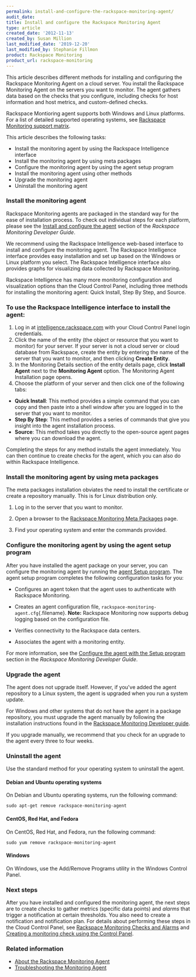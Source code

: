 ```yaml
---
permalink: install-and-configure-the-rackspace-monitoring-agent/
audit_date:
title: Install and configure the Rackspace Monitoring Agent
type: article
created_date: '2012-11-13'
created_by: Susan Million
last_modified_date: '2019-12-20'
last_modified_by: Stephanie Fillmon
product: Rackspace Monitoring
product_url: rackspace-monitoring
---
```


This article describes different methods for installing and
configuring the Rackspace Monitoring Agent on a cloud server.  You
install the Rackspace Monitoring Agent on the servers you want to
monitor. The agent gathers data based on the checks that you configure,
including checks for host information and host metrics, and
custom-defined checks.

Rackspace Montioring agent supports both Windows and Linux platforms. For a list of detailed supported operating systems, see [Rackspace Monitoring support matrix](/how-to/rackspace-monitoring-support-matrix/).

This article describes the following tasks:

-   Install the monitoring agent by using the Rackspace Intelligence
    interface
-   Install the monitoring agent by using meta packages
-   Configure the monitoring agent by using the agent setup
    program
-   Install the monitoring agent using other methods
-   Upgrade the monitoring agent
-   Uninstall the monitoring agent

### Install the monitoring agent
Rackspace Monitoring agents are packaged in the standard way for the ease of installation process.  To check out
individual steps for each platform, please see the [Install and configure the agent](https://developer.rackspace.com/docs/rackspace-monitoring/v1/getting-started/install-configure/) section of the *Rackspace Monitoring Developer Guide*.

We recommend using the Rackspace Intelligence web-based interface to install
and configure the monitoring agent. The Rackspace Intelligence
interface provides easy installation and set up based on the Windows or Linux platform you select.
The Rackspace Intelligence interface also provides graphs for visualizing data collected by Rackspace Monitoring.

Rackspace Intelligence has many more monitoring
configuration and visualization options than the Cloud Control Panel,
including three methods for installing the monitoring
agent: Quick Install, Step By Step, and Source.

### To use the Rackspace Intelligence interface to install the agent:

1.  Log in
    at [intelligence.rackspace.com](https://intelligence.rackspace.com/) with
    your Cloud Control Panel login credentials.
2.  Click the name of the entity (the object or resource
    that you want to monitor) for your server. If your
    server is not a cloud server or cloud database from Rackspace,
    create the entity by entering the name of the server that you want
    to monitor, and then clicking **Create Entity**.
3.  In the Monitoring Details section of the entity details page, click
    **Install Agent** next to the **Monitoring Agent** option.
    The Monitoring Agent Installation page opens.
4.  Choose the platform of your server and then click one of the
    following tabs:

-   **Quick Install**: This method provides a simple command that you
    can copy and then paste into a shell window after you are logged in
    to the server that you want to monitor.
-   **Step By Step**: This method provides a series of commands that
    give you insight into the agent installation process.  
-   **Source**: This method takes you directly to the open-source agent
    pages where you can download the agent.  

Completing the steps for any method installs the agent
immediately. You can then continue to create checks for the agent, which
you can also do within Rackspace Intelligence.

### Install the monitoring agent by using meta packages


The meta packages installation obviates the need to install the
certificate or create a repository manually.  This is for Linux distribution only.

1. Log in to the server that you want to monitor.

2. Open a browser to the [Rackspace Monitoring Meta Packages](https://meta.packages.cloudmonitoring.rackspace.com/) page.

3. Find your operating system and enter the commands provided.

### Configure the monitoring agent by using the agent setup program

After you have installed the agent package on your server, you can
configure the monitoring agent by running the [agent Setup program](https://developer.rackspace.com/docs/rackspace-monitoring/v1/getting-started/install-configure/#run-agent-setup-program).
The agent setup program completes the following configuration tasks for
you:

-   Configures an agent token that the agent uses to authenticate with
    Rackspace Monitoring.

-   Creates an agent configuration file,
    `rackspace-monitoring-agent.cfg`{.filename}. **Note:** Rackspace
    Monitoring now supports debug logging based on the
    configuration file.

-   Verifies connectivity to the Rackspace data centers.

-   Associates the agent with a monitoring entity.

For more information, see the [Configure the agent with the Setup program](https://developer.rackspace.com/docs/rackspace-monitoring/v1/getting-started/install-configure/#run-agent-setup-program)
section in the *Rackspace Monitoring Developer Guide*.

### Upgrade the agent

The agent does not upgrade itself. However, if you've added the agent
repository to a Linux system, the agent is upgraded when you run a
system update.

For Windows and other systems that do not have the agent in a package
repository, you must upgrade the agent manually by following the
installation instructions found in the [Rackspace Monitoring Developer guide](https://developer.rackspace.com/docs/rackspace-monitoring/v1/getting-started/install-configure/#install-agent-windows).

If you upgrade manually, we recommend that you check for an upgrade
to the agent every three to four weeks.

### Uninstall the agent

Use the standard method for your operating system to uninstall the
agent.

#### Debian and Ubuntu operating systems

On Debian and Ubuntu operating systems, run the following command:

    sudo apt-get remove rackspace-monitoring-agent

#### CentOS, Red Hat, and Fedora

On CentOS, Red Hat, and Fedora, run the following command:

    sudo yum remove rackspace-monitoring-agent

#### Windows

On Windows, use the Add/Remove Programs utility in the Windows Control
Panel.

### Next steps

After you have installed and configured the monitoring agent, the next
steps are to create *checks* to gather metrics (specific data points)
and *alarms* that trigger a notification at certain thresholds. You also
need to create a notification and notification plan. For details about
performing these steps in the Cloud Control Panel, see [Rackspace Monitoring Checks and Alarms](/how-to/rackspace-monitoring-checks-and-alarms "Rackspace Cloud Monitoring Checks and Alarms") and
[Creating a monitoring check using the Control Panel](/how-to/creating-a-monitoring-check-using-the-cloud-control-panel "Creating a Monitoring Check Using the Control Panel").

### Related information

-   [About the Rackspace Monitoring Agent](/how-to/about-the-rackspace-monitoring-agent "About the Monitoring Agent")
-   [Troubleshooting the Monitoring Agent](/how-to/troubleshooting-the-rackspace-monitoring-agent "Troubleshoot the Monitoring Agent")
